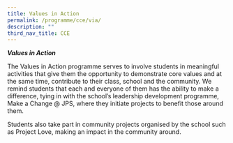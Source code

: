 ```yaml
---
title: Values in Action
permalink: /programme/cce/via/
description: ""
third_nav_title: CCE
---
```

**_Values in Action_**

The Values in Action programme serves to involve students in meaningful activities that give them the opportunity to demonstrate core values and at the same time, contribute to their class, school and the community. We remind students that each and everyone of them has the ability to make a difference, tying in with the school’s leadership development programme, Make a Change @ JPS, where they initiate projects to benefit those around them. 

Students also take part in community projects organised by the school such as Project Love, making an impact in the community around.